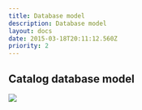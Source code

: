 ```yaml
---
title: Database model
description: Database model
layout: docs
date: 2015-03-18T20:11:12.560Z
priority: 2
---
```

## Catalog database model

<img src="../../../../assets/images/docs/vcf_catalog_diagram.png" />
